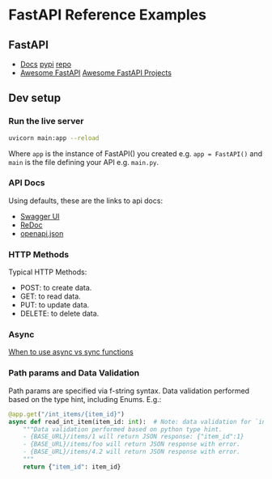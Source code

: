 # FastAPI Reference Examples

## FastAPI

- [Docs](https://fastapi.tiangolo.com/) [pypi](https://pypi.org/project/fastapi/) [repo](https://github.com/tiangolo/fastapi)
- [Awesome FastAPI](https://github.com/mjhea0/awesome-fastapi) [Awesome FastAPI Projects](https://github.com/Kludex/awesome-fastapi-projects)

## Dev setup

### Run the live server

```bash
uvicorn main:app --reload
```

Where `app` is the instance of FastAPI() you created e.g. `app = FastAPI()` and `main` is the file defining your API e.g. `main.py`.

### API Docs

Using defaults, these are the links to api docs:

- [Swagger UI](http://127.0.0.1:8000/docs)
- [ReDoc](http://127.0.0.1:8000/redoc)
- [openapi.json](http://127.0.0.1:8000/openapi.json)

### HTTP Methods

Typical HTTP Methods:

- POST: to create data.
- GET: to read data.
- PUT: to update data.
- DELETE: to delete data.

### Async

[When to use async vs sync functions](https://fastapi.tiangolo.com/async/#in-a-hurry)

### Path params and Data Validation

Path params are specified via f-string syntax. Data validation performed based on the
type hint, including Enums. E.g.:

```python
@app.get("/int_items/{item_id}")
async def read_int_item(item_id: int):  # Note: data validation for `int`
    """Data validation performed based on python type hint.
    - {BASE_URL}/items/1 will return JSON response: {"item_id":1}
    - {BASE_URL}/items/foo will return JSON response with error.
    - {BASE_URL}/items/4.2 will return JSON response with error.
    """
    return {"item_id": item_id}
```
